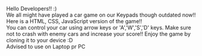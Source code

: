 Hello Developers!! :)<br>
We all might have played a car game on our Keypads though outdated now!!<br>
Here is a HTML, CSS, JavaScript version of the game!!<br>
You can control your car using arrow keys or 'A','W','S','D' keys. Make sure not to crash with enemy cars and increase your score!!
Enjoy the game by cloning it to your device :D<br>
Advised to use on Laptop pr PC
